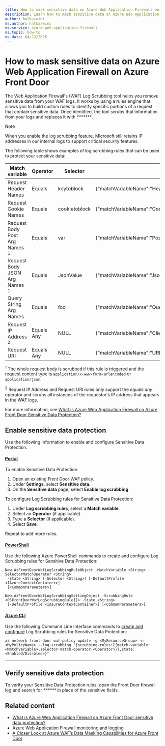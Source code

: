 ```yaml
---
title: How to mask sensitive data on Azure Web Application Firewall on Azure Front Door
description: Learn how to mask sensitive data on Azure Web Application Firewall (WAF) for Azure Front Door using the log scrubbing feature.
author: halkazwini
ms.author: halkazwini
ms.service: azure-web-application-firewall
ms.topic: how-to
ms.date: 04/29/2025
---
```


# How to mask sensitive data on Azure Web Application Firewall on Azure Front Door

The Web Application Firewall's (WAF) Log Scrubbing tool helps you remove sensitive data from your WAF logs. It works by using a rules engine that allows you to build custom rules to identify specific portions of a request that contain sensitive data. Once identified, the tool scrubs that information from your logs and replaces it with _*******_.

> [!NOTE]
> When you enable the log scrubbing feature, Microsoft still retains IP addresses in our internal logs to support critical security features.

The following table shows examples of log scrubbing rules that can be used to protect your sensitive data:

| Match variable | Operator | Selector | What gets scrubbed |
| --- | --- | --- | --- |
| Request Header Names | Equals | keytoblock | {"matchVariableName":"HeaderValue:keytoblock","matchVariableValue":"****"} |
| Request Cookie Names | Equals | cookietoblock | {"matchVariableName":"CookieValue:cookietoblock","matchVariableValue":"****"} |
| Request Body Post Arg Names <sup>1</sup> | Equals | var | {"matchVariableName":"PostParamValue:var","matchVariableValue":"****"} |
| Request Body JSON Arg Names <sup>1</sup> | Equals | JsonValue | {"matchVariableName":"JsonValue:key","matchVariableValue":"****"} |
| Query String Arg Names | Equals | foo | {"matchVariableName":"QueryParamValue:foo","matchVariableValue":"****"} |
| Request IP Address <sup>2</sup> | Equals Any | NULL | {"matchVariableName":"ClientIP","matchVariableValue":"****"} |
| Request URI | Equals Any | NULL | {"matchVariableName":"URI","matchVariableValue":"****"} |

<sup>1</sup> The whole request body is scrubbed if this rule is triggered and the request content type is `application/x-www-form-urlencoded` or `application/json`.

<sup>2</sup> Request IP Address and Request URI rules only support the *equals any* operator and scrubs all instances of the requestor's IP address that appears in the WAF logs.

For more information, see [What is Azure Web Application Firewall on Azure Front Door Sensitive Data Protection?](waf-sensitive-data-protection-frontdoor.md)

## Enable sensitive data protection

Use the following information to enable and configure Sensitive Data Protection.

#### [Portal](#tab/portal)

To enable Sensitive Data Protection:

1. Open an existing Front Door WAF policy.
1. Under **Settings**, select **Sensitive data**.
1. On the **Sensitive data** page, select **Enable log scrubbing**.

To configure Log Scrubbing rules for Sensitive Data Protection:

1. Under **Log scrubbing rules**, select a **Match variable**.
1. Select an **Operator** (if applicable).
1. Type a **Selector** (if applicable).
1. Select **Save**.

Repeat to add more rules.

#### [PowerShell](#tab/powershell)

Use the following Azure PowerShell commands to create and configure Log Scrubbing rules for Sensitive Data Protection:

```azurepowershell-interactive
New-AzFrontDoorWafLogScrubbingRuleObject -MatchVariable <String> -SelectorMatchOperator <String>
 -State <String> [-Selector <String>] [-DefaultProfile <IAzureContextContainer>]
 [<CommonParameters>]

New-AzFrontDoorWafLogScrubbingSettingObject -ScrubbingRule <PSFrontDoorWafLogScrubbingRule[]> -State <String>
 [-DefaultProfile <IAzureContextContainer>] [<CommonParameters>]
```

#### [Azure CLI](#tab/cli)

Use the following Command Line Interface commands to [create and configure](/cli/azure/network/front-door/waf-policy) Log Scrubbing rules for Sensitive Data Protection:

```azurecli-interactive
az network front-door waf-policy update -g <MyResourceGroup> -n <MyPolicyName> --log-scrubbing "{scrubbing-rules:[{match-variable:<MatchVariable>,selector-match-operator:<Operator>}],state:<Enabled/Disabled>}"
```

---

## Verify sensitive data protection

To verify your Sensitive Data Protection rules, open the Front Door firewall log and search for _******_ in place of the sensitive fields.

## Related content

- [What is Azure Web Application Firewall on Azure Front Door sensitive data protection?](waf-sensitive-data-protection-frontdoor.md)
- [Azure Web Application Firewall monitoring and logging](../afds/waf-front-door-monitor.md)
- [A Closer Look at Azure WAF’s Data Masking Capabilities for Azure Front Door](https://techcommunity.microsoft.com/t5/azure-network-security-blog/a-closer-look-at-azure-waf-s-data-masking-capabilities-for-azure/ba-p/4167558)
